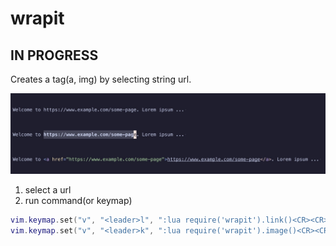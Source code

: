 # wrapit

## IN PROGRESS

Creates a tag(a, img) by selecting string url.

![screenshot](screenshot.jpg)

1. select a url
2. run command(or keymap)

```lua
vim.keymap.set("v", "<leader>l", ":lua require('wrapit').link()<CR><CR>")
vim.keymap.set("v", "<leader>k", ":lua require('wrapit').image()<CR><CR>")
```

